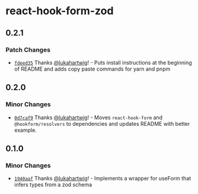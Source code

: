 # react-hook-form-zod

## 0.2.1

### Patch Changes

- [`fdeed35`](https://github.com/lukahartwig/react-hook-form-zod/commit/fdeed35e4f8eed209417a4aa837310b6eaa68c14) Thanks [@lukahartwig](https://github.com/lukahartwig)! - Puts install instructions at the beginning of README and adds copy paste commands for yarn and pnpm

## 0.2.0

### Minor Changes

- [`0d7caf9`](https://github.com/lukahartwig/react-hook-form-zod/commit/0d7caf9ae36ed69a6bda315ff9faaddd38d0bd72) Thanks [@lukahartwig](https://github.com/lukahartwig)! - Moves `react-hook-form` and `@hookform/resolvers` to dependencies and updates README with better example.

## 0.1.0

### Minor Changes

- [`1940aaf`](https://github.com/lukahartwig/react-hook-form-zod/commit/1940aafaee61c930305a99e6ac0ff613c0f8ee94) Thanks [@lukahartwig](https://github.com/lukahartwig)! - Implements a wrapper for useForm that infers types from a zod schema

